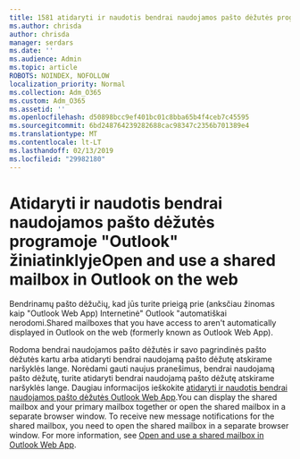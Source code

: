 ```yaml
---
title: 1581 atidaryti ir naudotis bendrai naudojamos pašto dėžutės programoje "Outlook" žiniatinklyje
ms.author: chrisda
author: chrisda
manager: serdars
ms.date: ''
ms.audience: Admin
ms.topic: article
ROBOTS: NOINDEX, NOFOLLOW
localization_priority: Normal
ms.collection: Adm_O365
ms.custom: Adm_O365
ms.assetid: ''
ms.openlocfilehash: d50898bcc9ef401bc01c8bba65b4f4ceb7c45595
ms.sourcegitcommit: 6bd248764239282688cac98347c2356b701389e4
ms.translationtype: MT
ms.contentlocale: lt-LT
ms.lasthandoff: 02/13/2019
ms.locfileid: "29982180"
---
```

# <a name="open-and-use-a-shared-mailbox-in-outlook-on-the-web"></a><span data-ttu-id="225b8-102">Atidaryti ir naudotis bendrai naudojamos pašto dėžutės programoje "Outlook" žiniatinklyje</span><span class="sxs-lookup"><span data-stu-id="225b8-102">Open and use a shared mailbox in Outlook on the web</span></span>

<span data-ttu-id="225b8-103">Bendrinamų pašto dėžučių, kad jūs turite prieigą prie (anksčiau žinomas kaip "Outlook Web App) Internetinė" Outlook "automatiškai nerodomi.</span><span class="sxs-lookup"><span data-stu-id="225b8-103">Shared mailboxes that you have access to aren't automatically displayed in Outlook on the web (formerly known as Outlook Web App).</span></span>

<span data-ttu-id="225b8-p101">Rodoma bendrai naudojamos pašto dėžutės ir savo pagrindinės pašto dėžutės kartu arba atidaryti bendrai naudojamą pašto dėžutę atskirame naršyklės lange. Norėdami gauti naujus pranešimus, bendrai naudojamą pašto dėžutę, turite atidaryti bendrai naudojamą pašto dėžutę atskirame naršyklės lange. Daugiau informacijos ieškokite [atidaryti ir naudotis bendrai naudojamos pašto dėžutės Outlook Web App](https://support.office.com/article/BC127866-42BE-4DE7-92AE-1EF2F787FD5C).</span><span class="sxs-lookup"><span data-stu-id="225b8-p101">You can display the shared mailbox and your primary mailbox together or open the shared mailbox in a separate browser window. To receive new message notifications for the shared mailbox, you need to open the shared mailbox in a separate browser window. For more information, see [Open and use a shared mailbox in Outlook Web App](https://support.office.com/article/BC127866-42BE-4DE7-92AE-1EF2F787FD5C).</span></span>
